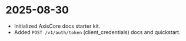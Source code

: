 # 2025-08-30

- Initialized AxisCore docs starter kit.
- Added `POST /v1/auth/token` (client_credentials) docs and quickstart.
